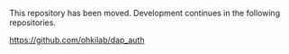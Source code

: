 This repository has been moved. Development continues in the following repositories.

https://github.com/ohkilab/dap_auth
